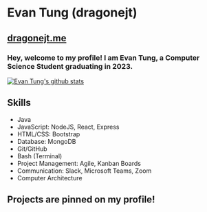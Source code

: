 # Evan Tung (dragonejt)

## [dragonejt.me](https://dragonejt.me)

### Hey, welcome to my profile! I am Evan Tung, a Computer Science Student graduating in 2023.

[![Evan Tung's github stats](https://github-readme-stats.vercel.app/api?username=dragonejt&theme=nord)](https://dragonejt.me)

## Skills
- Java
- JavaScript: NodeJS, React, Express
- HTML/CSS: Bootstrap
- Database: MongoDB
- Git/GitHub
- Bash (Terminal)
- Project Management: Agile, Kanban Boards
- Communication: Slack, Microsoft Teams, Zoom
- Computer Architecture

## Projects are pinned on my profile!
